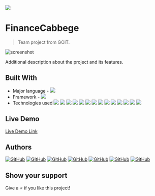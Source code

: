 ![](https://img.shields.io/badge/%D0%A1%D0%B5%D1%81%D1%82%D1%80%D0%B8%D0%BD%D1%81%D1%82%D0%B2%D0%BE%D0%9A%D0%BE%D0%B4%D0%B0-teal)

# FinanceCabbege

> Team project from GOIT.

![screenshot](./src/images/screenshot.jpg)

Additional description about the project and its features.

## Built With

- Major language - ![](https://img.shields.io/badge/JavaScript-teal)
- Framework - ![](https://img.shields.io/badge/React-teal)
- Technologies used ![](https://img.shields.io/badge/React-redux-teal)
  ![](https://img.shields.io/badge/axios-teal)
  ![](https://img.shields.io/badge/@reduxjs-/toolkit-bl)
  ![](https://img.shields.io/badge/redux-persist-teal)
  ![](https://img.shields.io/badge/chart.js-teal)
  ![](https://img.shields.io/badge/react-router-dom-teal)
  ![](https://img.shields.io/badge/react-chartjs-2-teal)
  ![](https://img.shields.io/badge/chartjs-plugin-datalabels-teal)
  ![](https://img.shields.io/badge/react-datepicker-teal)
  ![](https://img.shields.io/badge/react-number-format-teal)
  ![](https://img.shields.io/badge/react-toastify-teal)
  ![](https://img.shields.io/badge/react-select-teal)
  ![](https://img.shields.io/badge/redux-logger-teal)
  ![](https://img.shields.io/badge/emotion-teal)

## Live Demo

[Live Demo Link](kapusta-group-6-project.netlify.app)

## Authors

<a href="https://github.com/Sima7777/group-6-project/graphs/contributors"></a>

<a align="center" href="https://github.com/veraivaniuk">![GitHub](https://img.shields.io/badge/-VeraIvaniuk-05122A?style=flat&logo=github)</a>
<a align="center" href="https://github.com/Ivanka1991">![GitHub](https://img.shields.io/badge/-IvankaBuravetska-05122A?style=flat&logo=github)</a>
<a align="center" href="https://github.com/AlexeyGrk">![GitHub](https://img.shields.io/badge/-AlexeyGrk-05122A?style=flat&logo=github)</a>
<a align="center" href="https://github.com/NataliiaChernieva">![GitHub](https://img.shields.io/badge/-NataliiaChernieva-05122A?style=flat&logo=github)</a>
<a align="center" href="https://github.com/Kateryna993">![GitHub](https://img.shields.io/badge/-KaterynaDem4enko-05122A?style=flat&logo=github)</a>
<a align="center" href="https://github.com/Sima7777">![GitHub](https://img.shields.io/badge/-AlecsandrSimakov-05122A?style=flat&logo=github)</a>
<a align="center" href="https://github.com/ichyryk">![GitHub](https://img.shields.io/badge/-IrynaChyryk-05122A?style=flat&logo=github)</a>

## Show your support

Give a ⭐️ if you like this project!

